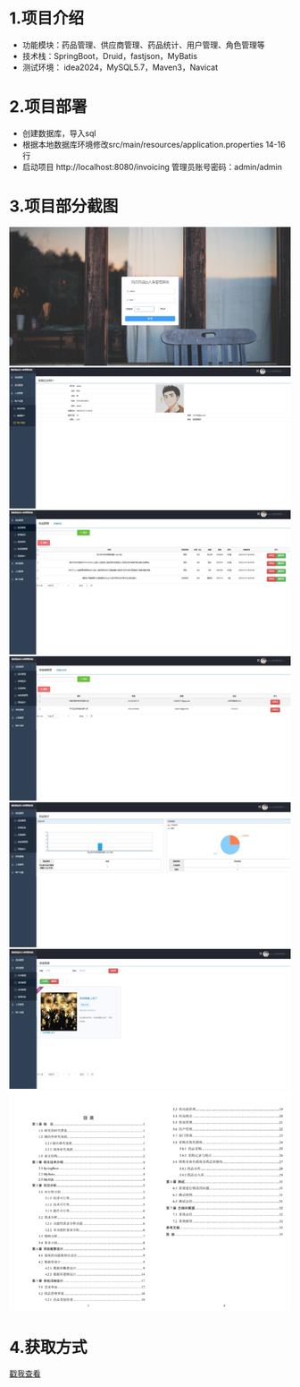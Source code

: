 # 1.项目介绍
- 功能模块：药品管理、供应商管理、药品统计、用户管理、角色管理等
- 技术栈：SpringBoot，Druid，fastjson，MyBatis
- 测试环境： idea2024，MySQL5.7，Maven3，Navicat
# 2.项目部署
- 创建数据库，导入sql
- 根据本地数据库环境修改src/main/resources/application.properties 14-16行
- 启动项目 http://localhost:8080/invoicing  管理员账号密码：admin/admin
# 3.项目部分截图
![输入图片说明](1.png)
![输入图片说明](2.png)
![输入图片说明](3.png)
![输入图片说明](4.png)
![输入图片说明](5.png)
![输入图片说明](6.png)
![输入图片说明](7.png)
# 4.获取方式
[戳我查看](https://gitee.com/aven999/mall)

